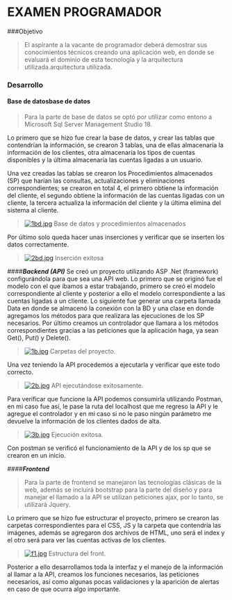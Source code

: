 # EXAMEN PROGRAMADOR

###Objetivo
> El aspirante a la vacante de programador deberá demostrar sus conocimientos técnicos
creando una aplicación web, en donde se evaluará el dominio de esta tecnología y la
arquitectura utilizada.arquitectura utilizada.

### Desarrollo
#### Base de datosbase de datos
> Para la parte de base de datos se optó por utilizar como entono a Microsoft Sql Server Management Studio 18.

Lo primero que se hizo fue crear la base de datos, y crear las tablas que contendrían la información, se crearon 3 tablas, una de ellas almacenaría la información de los clientes, otra almacenaría los tipos de cuentas disponibles y la última almacenaría las cuentas ligadas a un usuario.

Una vez creadas las tablas se crearon los Procedimientos almacenados (SP) que harían las consultas, actualizaciones y eliminaciones correspondientes; se crearon en total 4, el primero obtiene la información del cliente, el segundo obtiene la información de las cuentas ligadas con un cliente, la tercera actualiza la información del cliente y la última elimina del sistema al cliente.

> [![1bd.jpg](https://i.postimg.cc/br8yHxr8/1bd.jpg)](https://postimg.cc/hzyRK7V3)
Base de datos y procedimientos almacenados 

Por último solo queda hacer unas inserciones y verificar que se inserten los datos correctamente.

>[![2bd.jpg](https://i.postimg.cc/Lsbv1DyY/2bd.jpg)](https://postimg.cc/sB5pFYCs)
Inserción exitosa

####***Backend (API)***
Se creó un proyecto utilizando ASP .Net (framework) configurándola para que sea una API web. Lo primero que se originó fue el modelo con el que íbamos a estar trabajando, primero se creó el modelo correspondiente al cliente y posterior a ello el modelo correspondiente a las cuentas ligadas a un cliente.
Lo siguiente fue generar una carpeta llamada Data en donde se almacenó la conexión con la BD y una clase en donde agregamos los métodos para que realizara las ejecuciones de los SP necesarios.
Por último creamos un controlador que llamara a los métodos correspondientes gracias a las peticiones que la aplicación haga, ya sean Get(), Put() y Delete().

> [![1b.jpg](https://i.postimg.cc/gkzRGRDf/1b.jpg)](https://postimg.cc/0r4rfzhf)
Carpetas del proyecto.

Una vez teniendo la API procedemos a ejecutarla y verificar que este todo correcto.
> [![2b.jpg](https://i.postimg.cc/vZRsW7NK/2b.jpg)](https://postimg.cc/1fK2SFP0)
API ejecutándose exitosamente.

Para verificar que funcione la API podemos consumirla utilizando Postman, en mi caso fue así, le pase la ruta del localhost que me regreso la API y le agregue el controlador y en mi caso si no le paso ningún parámetro me devuelve la información de los clientes dados de alta.

> [![3b.jpg](https://i.postimg.cc/sxvMZPNX/3b.jpg)](https://postimg.cc/0K1kTSxR)
Ejecución exitosa.

Con postman se verificó el funcionamiento de la API y de los sp que se crearon en un inicio.

####***Frontend***
>Para la parte de frontend se manejaron las tecnologías clásicas de la web, además se incluirá bootstrap para la parte del diseño y para manejar el llamado a la API se utilizan peticiones ajax, por lo tanto, se utilizará Jquery.

Lo primero que se hizo fue estructurar el proyecto, primero se crearon las carpetas correspondientes para el CSS, JS y la carpeta que contendría las imágenes, además se agregaron dos archivos de HTML, uno será el index y el otro será para ver las cuentas activas de los clientes.

> [![f1.jpg](https://i.postimg.cc/tJshHnWK/f1.jpg)](https://postimg.cc/K3yKPz9f)
Estructura del front.

Posterior a ello desarrollamos toda la interfaz y el manejo de la información al llamar a la API, creamos los funciones necesarios, las peticiones necesarios, así como algunas pocas validaciones y la aparición de alertas en caso de que ocurra algo importante.
